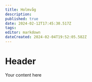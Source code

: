 ```yaml
---
title: Holmvåg
description: 
published: true
date: 2024-02-12T17:45:30.517Z
tags: 
editor: markdown
dateCreated: 2024-02-04T19:52:05.582Z
---
```


# Header
Your content here